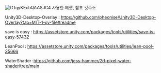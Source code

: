 
![GTqyKEcbQAASJC4](https://github.com/user-attachments/assets/37524540-45cf-49b4-a0e9-01786b43d420)
사용한 에셋, 참조 깃주소

Unity3D-Desktop-Overlay :  https://github.com/pheonise/Unity3D-Desktop-Overlay?tab=MIT-1-ov-file#readme

save is easy : https://assetstore.unity.com/packages/tools/utilities/save-is-easy-57432

LeanPool : https://assetstore.unity.com/packages/tools/utilities/lean-pool-35666

WaterShader :https://github.com/jess-hammer/2d-pixel-water-shader/tree/main
